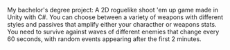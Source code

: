 My bachelor's degree project: A 2D roguelike shoot 'em up game made in Unity with C#. You can choose between a variety of weapons with different styles and passives that amplify either
your characther or weapons stats. You need to survive against waves of different enemies that change every 60 seconds, with random events appearing after the first 2 minutes.
